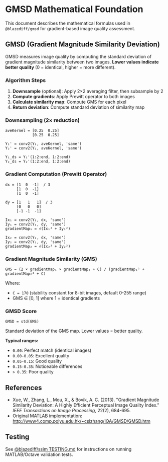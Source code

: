 # GMSD Mathematical Foundation

This document describes the mathematical formulas used in `@blazediff/gmsd` for gradient-based image quality assessment.

## GMSD (Gradient Magnitude Similarity Deviation)

GMSD measures image quality by computing the standard deviation of gradient magnitude similarity between two images. **Lower values indicate better quality** (0 = identical, higher = more different).

### Algorithm Steps

1. **Downsample** (optional): Apply 2×2 averaging filter, then subsample by 2
2. **Compute gradients**: Apply Prewitt operator to both images
3. **Calculate similarity map**: Compute GMS for each pixel
4. **Return deviation**: Compute standard deviation of similarity map

### Downsampling (2× reduction)

```
aveKernel = [0.25  0.25]
            [0.25  0.25]

Y₁' = conv2(Y₁, aveKernel, 'same')
Y₂' = conv2(Y₂, aveKernel, 'same')

Y₁_ds = Y₁'(1:2:end, 1:2:end)
Y₂_ds = Y₂'(1:2:end, 1:2:end)
```

### Gradient Computation (Prewitt Operator)

```
dx = [1  0  -1]  / 3
     [1  0  -1]
     [1  0  -1]

dy = [1   1   1]  / 3
     [0   0   0]
     [-1 -1  -1]

Ix₁ = conv2(Y₁, dx, 'same')
Iy₁ = conv2(Y₁, dy, 'same')
gradientMap₁ = √(Ix₁² + Iy₁²)

Ix₂ = conv2(Y₂, dx, 'same')
Iy₂ = conv2(Y₂, dy, 'same')
gradientMap₂ = √(Ix₂² + Iy₂²)
```

### Gradient Magnitude Similarity (GMS)

```
GMS = (2 × gradientMap₁ × gradientMap₂ + C) / (gradientMap₁² + gradientMap₂² + C)
```

Where:
- `C = 170` (stability constant for 8-bit images, default 0-255 range)
- GMS ∈ [0, 1] where 1 = identical gradients

### GMSD Score

```
GMSD = std(GMS)
```

Standard deviation of the GMS map. Lower values = better quality.

**Typical ranges:**
- `0.00`: Perfect match (identical images)
- `0.00-0.05`: Excellent quality
- `0.05-0.15`: Good quality
- `0.15-0.35`: Noticeable differences
- `> 0.35`: Poor quality

## References

- Xue, W., Zhang, L., Mou, X., & Bovik, A. C. (2013). "Gradient Magnitude Similarity Deviation: A Highly Efficient Perceptual Image Quality Index." *IEEE Transactions on Image Processing*, 22(2), 684-695.
- Original MATLAB implementation: http://www4.comp.polyu.edu.hk/~cslzhang/IQA/GMSD/GMSD.htm

## Testing

See [@blazediff/ssim TESTING.md](../ssim/TESTING.md) for instructions on running MATLAB/Octave validation tests.

